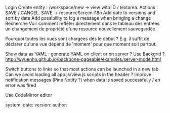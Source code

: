 
Login
Create entity : /workspace/new -> view with ID / textarea. Actions : SAVE / CANCEL. SAVE -> resourceScreen
i18n
Add date to versions and sort by date
Add possibility to log a message when bringing a change
Recherche
Voir comment refléter directement dans le tableau des entrées un changement de propriété d'une resource nouvellement sauvegardée

Pourquoi toutes les vues sont chargées dés le début ? E.g. il suffit de déclarer qu'une vue dépend de 'moment' pour que moment soit partout.

Show data as YAML : generate YAML on client or on server ?
Use Backgrid ? http://wyuenho.github.io/backbone-pageable/examples/server-mode.html

Switch buttons to links so that most actions can be launched in a new tab
Can we avoid loading all app.js/view.js scripts in the header ?
Improve notification messages (Pine Notify ?) when data is saved successfully / an error was fired

Use CodeMirror editor


system:
  date:
  version:
  author: